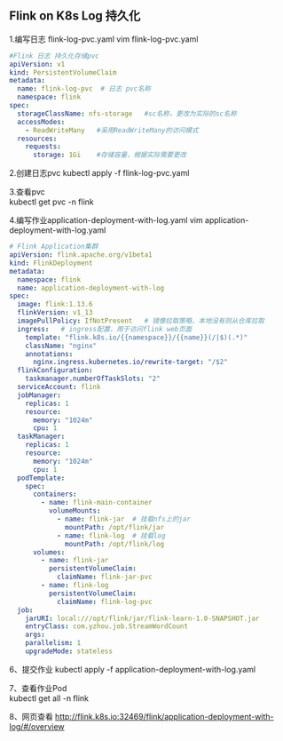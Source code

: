 ## Flink on K8s Log 持久化  

1.编写日志 flink-log-pvc.yaml
vim flink-log-pvc.yaml  
```yaml
#Flink 日志 持久化存储pvc
apiVersion: v1
kind: PersistentVolumeClaim
metadata:
  name: flink-log-pvc  # 日志 pvc名称
  namespace: flink
spec:
  storageClassName: nfs-storage   #sc名称，更改为实际的sc名称
  accessModes:
    - ReadWriteMany   #采用ReadWriteMany的访问模式
  resources:
    requests:
      storage: 1Gi    #存储容量，根据实际需要更改
```


2.创建日志pvc
kubectl apply -f flink-log-pvc.yaml 

3.查看pvc   
kubectl get pvc -n flink    

4.编写作业application-deployment-with-log.yaml
vim application-deployment-with-log.yaml
```yaml
# Flink Application集群
apiVersion: flink.apache.org/v1beta1
kind: FlinkDeployment
metadata:
  namespace: flink
  name: application-deployment-with-log
spec:
  image: flink:1.13.6
  flinkVersion: v1_13
  imagePullPolicy: IfNotPresent   # 镜像拉取策略，本地没有则从仓库拉取
  ingress:   # ingress配置，用于访问flink web页面
    template: "flink.k8s.io/{{namespace}}/{{name}}(/|$)(.*)"
    className: "nginx"
    annotations:
      nginx.ingress.kubernetes.io/rewrite-target: "/$2"
  flinkConfiguration:
    taskmanager.numberOfTaskSlots: "2"
  serviceAccount: flink
  jobManager:
    replicas: 1
    resource:
      memory: "1024m"
      cpu: 1
  taskManager:
    replicas: 1
    resource:
      memory: "1024m"
      cpu: 1
  podTemplate:
    spec:
      containers:
        - name: flink-main-container
          volumeMounts:
            - name: flink-jar  # 挂载nfs上的jar
              mountPath: /opt/flink/jar
            - name: flink-log  # 挂载log
              mountPath: /opt/flink/log
      volumes:
        - name: flink-jar
          persistentVolumeClaim:
            claimName: flink-jar-pvc
        - name: flink-log
          persistentVolumeClaim:
            claimName: flink-log-pvc
  job:
    jarURI: local:///opt/flink/jar/flink-learn-1.0-SNAPSHOT.jar
    entryClass: com.yzhou.job.StreamWordCount
    args:
    parallelism: 1
    upgradeMode: stateless
```


6、提交作业
kubectl apply -f application-deployment-with-log.yaml   

7、查看作业Pod  
kubectl get all -n flink    

8、网页查看
http://flink.k8s.io:32469/flink/application-deployment-with-log/#/overview  